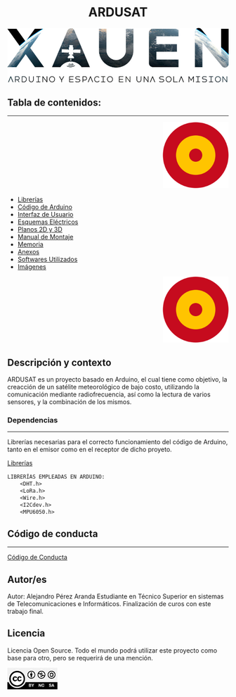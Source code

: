 <h1 align="center"> ARDUSAT</h1>

<div style="text-align:center">
  <img src="./Imagenes_Recursos/ESPACIO.jpg" />
</div>


## Tabla de contenidos:
---
<div style="text-align:right">
  <img src="Imagenes_Recursos/Roundel_of_Spain.svg.png" width="150" />
</div>

- [Librerías](#Librerías)
- [Código de Arduino](#Código-de-Arduino)
- [Interfaz de Usuario](#Código-GUI)
- [Esquemas Eléctricos](#Esquemas-Eléctricos)
- [Planos 2D y 3D](#Planos)
- [Manual de Montaje](#Manual-de-Montaje)
- [Memoria](#Memoria)
- [Anexos](#Anexos)
- [Softwares Utilizados](#Programas)
- [Imágenes](#Imágenes)</div>

<div style="text-align:right">
  <img src="Imagenes_Recursos/Roundel_of_Spain.svg.png" width="150" />
</div>


## Descripción y contexto
ARDUSAT es un proyecto basado en Arduino, el cual tiene como objetivo, la creacción de un satélite meteorológico de bajo costo, utilizando la comunicación mediante radiofrecuencia, así como la lectura de varios sensores, y la combinación de los mismos.


### Dependencias
---
Librerías necesarias para el correcto funcionamiento del código de Arduino, tanto en el emisor como en el receptor de dicho proyeto.

[Librerías](#Librerías)

    LIBRERÍAS EMPLEADAS EN ARDUINO:
        <DHT.h>
        <LoRa.h>
        <Wire.h>
        <I2Cdev.h>
        <MPU6050.h>



## Código de conducta 
---
[Código de Conducta](#CODE-OF-CONDUCT.md)

## Autor/es
Autor: Alejandro Pérez Aranda
Estudiante en Técnico Superior en sistemas de Telecomunicaciones e Informáticos.
Finalización de curos con este trabajo final.


## Licencia 
Licencia Open Source.
Todo el mundo podrá utilizar este proyecto como base para otro, pero se requerirá de una mención.

![CC](./Imagenes_Recursos/CC-BY-NC-SA-4.0.jpg)
